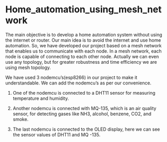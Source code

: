 # Home_automation_using_mesh_network

The main objective is to develop a home automation system without using the internet or router. Our main idea is to avoid the internet and use home automation. So, we have developed our project based on a mesh network that enables us to communicate with each node. In a mesh network, each node is capable of connecting to each other node. Actually we can even use any topology, but for greater robustness and time efficiency we are using mesh topology.

We have used 3 nodemcu’s(esp8266) in our project to make it understandable. We can add the nodemcu’s as per our convenience.

1. One of the nodemcu is connected to a DHT11 sensor for measuring temperature and humidity.

2. Another nodemcu is connected with MQ-135, which is an air quality sensor, for detecting gases like NH3, alcohol, benzene, CO2, and smoke.

3. The last nodemcu is connected to the OLED display, here we can see the sensor values of DHT11 and MQ -135. 

